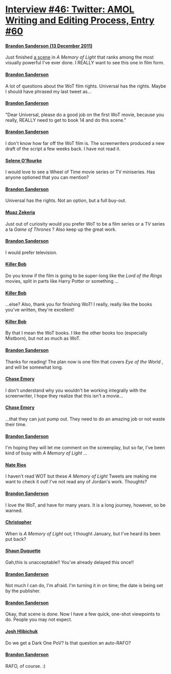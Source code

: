 # [Interview #46: Twitter: AMOL Writing and Editing Process, Entry #60](https://www.theoryland.com/intvmain.php?i=46#60)

#### [Brandon Sanderson (13 December 2011)](http://twitter.com/BrandSanderson/status/146673171339296768)

Just finished
[a scene](http://www.theoryland.com/intvmain.php?i=874#16)
in
*A Memory of Light*
that ranks among the most visually powerful I've ever done. I REALLY want to see this one in film form.

#### [Brandon Sanderson](http://twitter.com/BrandSanderson/status/146680787004166144)

A lot of questions about the WoT film rights. Universal has the rights. Maybe I should have phrased my last tweet as...

#### [Brandon Sanderson](http://twitter.com/BrandSanderson/status/146681005657436160)

"Dear Universal, please do a good job on the first WoT movie, because you really, REALLY need to get to book 14 and do this scene."

#### [Brandon Sanderson](http://twitter.com/BrandSanderson/status/146705260990316545)

I don't know how far off the WoT film is. The screenwriters produced a new draft of the script a few weeks back. I have not read it.

#### [Selene O'Rourke](http://twitter.com/LenaOR/status/146708426255372288)

I would love to see a Wheel of Time movie series or TV miniseries. Has anyone optioned that you can mention?

#### [Brandon Sanderson](http://twitter.com/BrandSanderson/status/146708565304938496)

Universal has the rights. Not an option, but a full buy-out.

#### [Muaz Zekeria](http://twitter.com/DukeSugaJones/status/146730339224649728)

Just out of curiosity would you prefer WoT to be a film series or a TV series a la
*Game of Thrones*
? Also keep up the great work.

#### [Brandon Sanderson](http://twitter.com/BrandSanderson/status/146733003635310593)

I would prefer television.

#### [Killer Bob](http://twitter.com/killer_bob_/status/146726816143523841)

Do you know if the film is going to be super-long like the
*Lord of the Rings*
movies, split in parts like Harry Potter or something ...

#### [Killer Bob](http://twitter.com/killer_bob_/status/146727181056344064)

...else? Also, thank you for finishing WoT! I really, really like the books you've written, they're excellent!

#### [Killer Bob](http://twitter.com/killer_bob_/status/146727466663284736)

By that I mean the WoT books. I like the other books too (especially Mistborn), but not as much as WoT.

#### [Brandon Sanderson](http://twitter.com/BrandSanderson/status/146733147873214464)

Thanks for reading! The plan now is one film that covers
*Eye of the World*
, and will be somewhat long.

#### [Chase Emory](http://twitter.com/ChaseEmory/status/146716321390931969)

I don't understand why you wouldn't be working integrally with the screenwriter, I hope they realize that this isn't a movie...

#### [Chase Emory](http://twitter.com/ChaseEmory/status/146716568821317632)

...that they can just pump out. They need to do an amazing job or not waste their time.

#### [Brandon Sanderson](http://twitter.com/BrandSanderson/status/146733415176220673)

I'm hoping they will let me comment on the screenplay, but so far, I've been kind of busy with
*A Memory of Light*
...

#### [Nate Rios](http://twitter.com/nathantrios/status/146740728251432961)

I haven't read WOT but these
*A Memory of Light*
Tweets are making me want to check it out! I've not read any of Jordan's work. Thoughts?

#### [Brandon Sanderson](http://twitter.com/BrandSanderson/status/146741080493273088)

I love the WoT, and have for many years. It is a long journey, however, so be warned.

#### [Christopher](http://twitter.com/cdav82/status/146345384896237568)

When is
*A Memory of Light*
out; I thought January, but I've heard its been put back?

#### [Shaun Duquette](http://twitter.com/MorpheusStone/status/146472896162836480)

Gah,this is unacceptable!! You've already delayed this once!!

#### [Brandon Sanderson](http://twitter.com/BrandSanderson/status/146817866090561536)

Not much I can do, I'm afraid. I'm turning it in on time; the date is being set by the publisher.

#### [Brandon Sanderson](http://twitter.com/BrandSanderson/status/146732933921767424)

Okay, that scene is done. Now I have a few quick, one-shot viewpoints to do. People you may not expect.

#### [Josh Hlibichuk](http://twitter.com/qrevolution/status/146733192353808384)

Do we get a Dark One PoV? Is that question an auto-RAFO?

#### [Brandon Sanderson](http://twitter.com/BrandSanderson/status/146737032172015617)

RAFO, of course. :)

